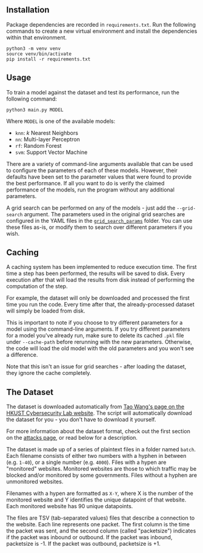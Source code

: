 Installation
------------

Package dependencies are recorded in `requirements.txt`. Run the following commands to create a new virtual environment and install the dependencies within that environment.

```shell
python3 -m venv venv
source venv/bin/activate
pip install -r requirements.txt
```

Usage
-----

To train a model against the dataset and test its performance, run the following command:

```shell
python3 main.py MODEL
```

Where `MODEL` is one of the available models:

- `knn`: _k_ Nearest Neighbors
- `nn`: Multi-layer Perceptron
- `rf`: Random Forest
- `svm`: Support Vector Machine

There are a variety of command-line arguments available that can be used to configure the parameters of each of these models. However, their defaults have been set to the parameter values that were found to provide the best performance. If all you want to do is verify the claimed performance of the models, run the program without any additional parameters.

A grid search can be performed on any of the models - just add the `--grid-search` argument. The parameters used in the original grid searches are configured in the YAML files in the [`grid_search_params`](./grid_search_params/) folder. You can use these files as-is, or modify them to search over different parameters if you wish.

Caching
-------

A caching system has been implemented to reduce execution time. The first time a step has been performed, the results will be saved to disk. Every execution after that will load the results from disk instead of performing the computation of the step.

For example, the dataset will only be downloaded and processed the first time you run the code. Every time after that, the already-processed dataset will simply be loaded from disk.

This is important to note if you choose to try different parameters for a model using the command-line arguments. If you try different parameters for a model you've already run, make sure to delete its cached `.pkl` file under `--cache-path` before rerunning with the new parameters. Otherwise, the code will load the old model with the old parameters and you won't see a difference.

Note that this isn't an issue for grid searches - after loading the dataset, they ignore the cache completely.

The Dataset
-----------

The dataset is downloaded automatically from [Tao Wang's page on the HKUST Cybersecurity Lab website](http://home.cse.ust.hk/~taow/wf/data/). The script will automatically download the dataset for you - you don't have to download it yourself.

For more information about the dataset format, check out the first section on the [attacks page](http://home.cse.ust.hk/~taow/wf/attacks/), or read below for a description.

The dataset is made up of a series of plaintext files in a folder named `batch`. Each filename consists of either two numbers with a hyphen in between (e.g. `1-40`), or a single number (e.g. `4000`). Files with a hypen are "monitored" websites. Monitored websites are those to which traffic may be blocked and/or monitored by some governments. Files without a hyphen are unmonitored websites.

Filenames with a hypen are formatted as `X-Y`, where X is the number of the monitored website and Y identifies the unique datapoint of that website. Each monitored website has 90 unique datapoints.

The files are TSV (tab-separated values) files that describe a connection to the website. Each line represents one packet. The first column is the time the packet was sent, and the second column (called "packetsize") indicates if the packet was inbound or outbound. If the packet was inbound, packetsize is -1. If the packet was outbound, packetsize is +1.